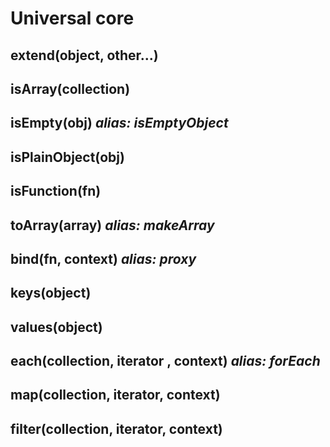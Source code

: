# Universal core

## extend(object, other...)

## isArray(collection)

## isEmpty(obj) *alias: isEmptyObject*

## isPlainObject(obj)

## isFunction(fn)

## toArray(array) *alias: makeArray*

## bind(fn, context) *alias: proxy*

## keys(object)

## values(object)

## each(collection, iterator , context) *alias: forEach*

## map(collection, iterator, context)

## filter(collection, iterator, context)
